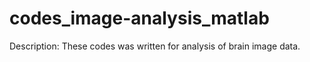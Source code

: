 # codes_image-analysis_matlab
Description: These codes was written for analysis of brain image data. 
